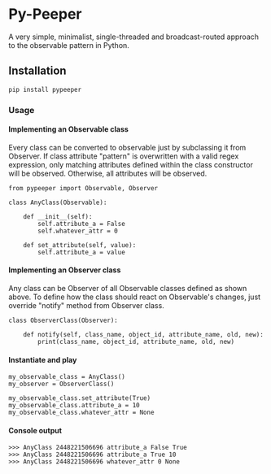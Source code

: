 # Py-Peeper
A very simple, minimalist, single-threaded and broadcast-routed approach to the observable pattern in Python.

## Installation
```pip install pypeeper```


### Usage
#### Implementing an Observable class
Every class can be converted to observable just by subclassing it from
Observer. If class attribute "pattern" is overwritten with a valid regex
expression, only matching attributes defined within the class constructor will
be observed. Otherwise, all attributes will be observed.
```
from pypeeper import Observable, Observer

class AnyClass(Observable):

    def __init__(self):
        self.attribute_a = False
        self.whatever_attr = 0

    def set_attribute(self, value):
        self.attribute_a = value
```
#### Implementing an Observer class
Any class can be Observer of all Observable classes defined as shown above. To
define how the class should react on Observable's changes, just override
"notify" method from Observer class.
```
class ObserverClass(Observer):

    def notify(self, class_name, object_id, attribute_name, old, new):
        print(class_name, object_id, attribute_name, old, new)

```
#### Instantiate and play
```
my_observable_class = AnyClass()
my_observer = ObserverClass()

my_observable_class.set_attribute(True)
my_observable_class.attribute_a = 10
my_observable_class.whatever_attr = None
```
#### Console output
```
>>> AnyClass 2448221506696 attribute_a False True
>>> AnyClass 2448221506696 attribute_a True 10
>>> AnyClass 2448221506696 whatever_attr 0 None
```